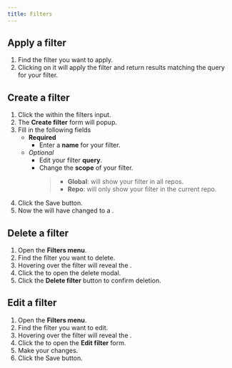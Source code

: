 ```yaml
---
title: Filters
---
```


## Apply a filter
1. Find the filter you want to apply.
2. Clicking on it will apply the filter and return results matching the query for your filter.

## Create a filter
1. Click the <GsfIcon icon="heartOutline"/> within the filters input.
2. The **Create filter** form will popup.
3. Fill in the following fields
   - **Required**
      - Enter a **name** for your filter.
   - *Optional*
     - Edit your filter **query**.
     - Change the **scope** of your filter.
       > - **Global**: will show your filter in all repos.
       > - **Repo**: will only show your filter in the current repo.
4. Click the <GsfButton theme="success" sm>Save</GsfButton> button.
5. Now the <GsfIcon icon="heartOutline"/> will have changed to a <GsfIcon icon="heart"/>.

## Delete a filter
1. Open the **Filters menu**.
2. Find the filter you want to delete.
3. Hovering over the filter will reveal the <GsfIcon icon="trash" color="#CB2431"/>.
4. Click the <GsfIcon icon="trash" color="#CB2431"/> to open the delete modal.
5. Click the **Delete filter** button to confirm deletion.

## Edit a filter
1. Open the **Filters menu**.
2. Find the filter you want to edit.
3. Hovering over the filter will reveal the <GsfIcon icon="edit"/>.
4. Click the <GsfIcon icon="edit"/> to open the **Edit filter** form.
5. Make your changes.
6. Click the <GsfButton theme="success" sm>Save</GsfButton> button.
